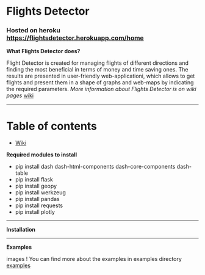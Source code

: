 # Flights Detector

### Hosted on heroku https://flightsdetector.herokuapp.com/home

**What Flights Detector does?**

Flight Detector is created for managing flights of different directions and finding the most beneficial in terms of money and time saving
ones. The results are presented in user-friendly web-applicationі, which allows to get flights and present them in a shape of graphs and web-maps by indicating the required parameters.
*More information about Flights Detector is on wiki pages* [wiki](https://github.com/psemchyshyn/dz_project/wiki/%D0%94%D0%971)

------------------------------------------------------------

# Table of contents

* [Wiki](#wiki)


**Required modules to install**

* pip install dash dash-html-components dash-core-components dash-table
* pip install flask
* pip install geopy
* pip install werkzeug
* pip install pandas
* pip install requests
* pip install plotly

------------------------------------------------------------

**Installation**

------------------------------------------------------------

**Examples**

images !
You can find more about the examples in examples directory [examples](https://github.com/psemchyshyn/dz_project/tree/master/examples)
